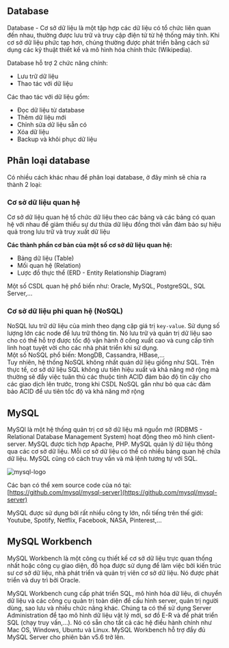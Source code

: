 ## Database
Database - Cơ sở dữ liệu là một tập hợp các dữ liệu có tổ chức liên quan đến nhau, thường được lưu trữ và truy cập điện tử từ hệ thống máy tính. Khi cơ sở dữ liệu phức tạp hơn, chúng thường được phát triển bằng cách sử dụng các kỹ thuật thiết kế và mô hình hóa chính thức (Wikipedia).  

Database hỗ trợ 2 chức năng chính: 
- Lưu trữ dữ liệu  
- Thao tác với dữ liệu  

Các thao tác với dữ liệu gồm:  
- Đọc dữ liệu từ database  
- Thêm dữ liệu mới
- Chỉnh sửa dữ liệu sẵn có  
- Xóa dữ liệu  
- Backup và khôi phục dữ liệu  

## Phân loại database  
Có nhiều cách khác nhau để phân loại database, ở đây mình sẽ chia ra thành 2 loại:  

### Cơ sở dữ liệu quan hệ
Cơ sở dữ liệu quan hệ tổ chức dữ liệu theo các bảng và các bảng có quan hệ với nhau để giảm thiểu sự dư thừa dữ liệu đồng thời vẫn đảm bảo sự hiệu quả trong lưu trữ và truy xuất dữ liệu

**Các thành phần cơ bản của một số cơ sở dữ liệu quan hệ:**  
- Bảng dữ liệu (Table)  
- Mối quan hệ (Relation)  
- Lược đồ thực thể (ERD - Entity Relationship Diagram)  

Một số CSDL quan hệ phổ biến như: Oracle, MySQL, PostgreSQL, SQL Server,...  

### Cơ sở dữ liệu phi quan hệ (NoSQL)
NoSQL lưu trữ dữ liệu của mình theo dạng cặp giá trị `key-value`. Sử dụng số lượng lớn các node để lưu trữ thông tin. Nó lưu trữ và quản trị dữ liệu sao cho có thể hỗ trợ được tốc độ vận hành ở công xuất cao và cung cấp tính linh hoạt tuyệt vời cho các nhà phát triển khi sử dụng.  
Một số NoSQL phổ biến: MongDB, Cassandra, HBase,...  
Tuy nhiên, hệ thống NoSQL không nhất quán dữ liệu giống như SQL. Trên thực tế, cơ sở dữ liệu SQL không ưu tiên hiệu xuất và khả năng mở rộng mà thường sẽ đẩy việc tuân thủ các thuộc tính ACID đảm bảo độ tin cậy cho các giao dịch lên trước, trong khi CSDL NoSQL gần như bỏ qua các đảm bảo ACID để ưu tiên tốc độ và khả năng mở rộng  

## MySQL
MySQl là một hệ thống quản trị cơ sở dữ liệu mã nguồn mở (RDBMS - Relational Database Management System) hoạt động theo mô hình client-server. MySQL được tích hợp Apache, PHP. MySQL quản lý dữ liệu thông qua các cơ sở dữ liệu. Mỗi cơ sở dữ liệu có thể có nhiều bảng quan hệ chứa dữ liệu. MySQL cũng có cách truy vấn và mã lệnh tương tự với SQL.  


![mysql-logo](https://media.techmaster.vn/api/static/bq0a8rs51co78aldi4p0/NCgwtBEQ)

Các bạn có thể xem source code của nó tại: [https://github.com/mysql/mysql-server](https://github.com/mysql/mysql-server)  

MySQL được sử dụng bởi rất nhiều công ty lớn, nổi tiếng trên thế giới: Youtube, Spotify, Netflix, Facebook, NASA, Pinterest,...    

## MySQL Workbench

MySQL Workbench là một công cụ thiết kế cơ sở dữ liệu trực quan thống nhất hoặc công cụ giao diện, đồ họa được sử dụng để làm việc bởi kiến trúc sư cơ sở dữ liệu, nhà phát triển và quản trị viên cơ sở dữ liệu. Nó được phát triển và duy trì bởi Oracle.   

MySQL Workbench cung cấp phát triển SQL, mô hình hóa dữ liệu, di chuyển dữ liệu và các công cụ quản trị toàn diện để cấu hình server, quản trị người dùng, sao lưu và nhiều chức năng khác. Chúng ta có thể sử dụng Server Administration để tạo mô hình dữ liệu vật lý mới, sơ đồ E-R và để phát triển SQL (chạy truy vấn,…). Nó có sẵn cho tất cả các hệ điều hành chính như Mac OS, Windows, Ubuntu và Linux. MySQL Workbench hỗ trợ đầy đủ MySQL Server cho phiên bản v5.6 trở lên.  
